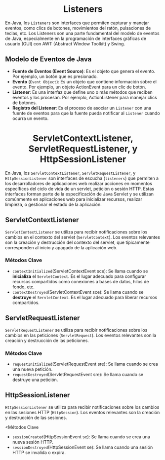 <h1 align="center">Listeners</h1>

En Java, los `Listeners` son interfaces que permiten capturar y manejar eventos, como clics de botones, movimientos del ratón, pulsaciones de teclas, etc. Los Listeners son una parte fundamental del modelo de eventos de Java, especialmente en la programación de interfaces gráficas de usuario (GUI) con AWT (Abstract Window Toolkit) y Swing.

<h2>Modelo de Eventos de Java</h2>

- <b>Fuente de Eventos (Event Source)</b>: Es el objeto que genera el evento. Por ejemplo, un botón que es presionado.
- <b>Evento</b> (`Event Object`): Es un objeto que contiene información sobre el evento. Por ejemplo, un objeto ActionEvent para un clic de botón.
- <b>Listener</b>: Es una interfaz que define uno o más métodos que reciben eventos y los procesan. Por ejemplo, ActionListener para manejar clics de botones.
- <b>Registro del Listener</b>: Es el proceso de asociar un `Listener` con una fuente de eventos para que la fuente pueda notificar al `Listener` cuando ocurra un evento.

<h1 align="center">ServletContextListener, ServletRequestListener, y HttpSessionListener</h1>

En Java, los `ServletContextListener`, `ServletRequestListener`, y `HttpSessionListener` son interfaces de escucha (`listeners`) que permiten a los desarrolladores de aplicaciones web realizar acciones en momentos específicos del ciclo de vida de un servlet, petición o sesión HTTP. Estas interfaces forman parte de la especificación de Java Servlet y se utilizan comúnmente en aplicaciones web para inicializar recursos, realizar limpieza, o gestionar el estado de la aplicación.

<h2>ServletContextListener</h2>

`ServletContextListener` se utiliza para recibir notificaciones sobre los cambios en el contexto del servlet (`ServletContext`). Los eventos relevantes son la creación y destrucción del contexto del servlet, que típicamente corresponden al inicio y apagado de la aplicación web.

<h3>Métodos Clave</h3>

- `contextInitialized`(ServletContextEvent sce): Se llama cuando se <b>inicializa</b> el `ServletContext`. Es el lugar adecuado para configurar recursos compartidos como conexiones a bases de datos, hilos de fondo, etc.
- `contextDestroyed`(ServletContextEvent sce): Se llama cuando se <b>destruye</b> el `ServletContext`. Es el lugar adecuado para liberar recursos compartidos.

<h2>ServletRequestListener</h2>

`ServletRequestListener` se utiliza para recibir notificaciones sobre los cambios en las peticiones (`ServletRequest`). Los eventos relevantes son la creación y destrucción de las peticiones.

<h3>Métodos Clave</h3>

- `requestInitialized`(ServletRequestEvent sre): Se llama cuando se crea una nueva petición.
- `requestDestroyed`(ServletRequestEvent sre): Se llama cuando se destruye una petición.

<h2>HttpSessionListener</h2>

`HttpSessionListener` se utiliza para recibir notificaciones sobre los cambios en las sesiones HTTP (`HttpSession`). Los eventos relevantes son la creación y destrucción de las sesiones.

<Métodos Clave</h3>

- `sessionCreated`(HttpSessionEvent se): Se llama cuando se crea una nueva sesión HTTP.
- `sessionDestroyed`(HttpSessionEvent se): Se llama cuando una sesión HTTP se invalida o expira.
